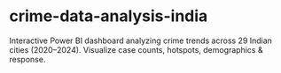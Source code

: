 # crime-data-analysis-india
Interactive Power BI dashboard analyzing crime trends across 29 Indian cities (2020–2024). Visualize case counts, hotspots, demographics &amp; response.
